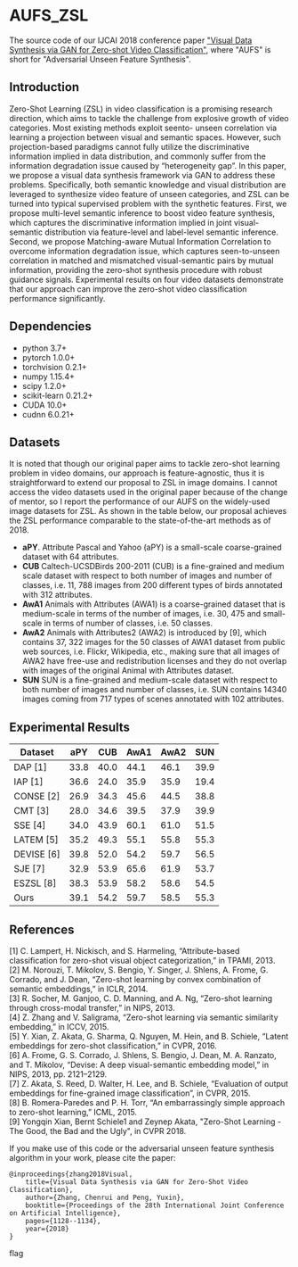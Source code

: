 # AUFS_ZSL
The source code of our IJCAI 2018 conference paper ["Visual Data Synthesis via GAN for Zero-shot Video Classification"](https://www.ijcai.org/Proceedings/2018/157), where "AUFS" is short for "Adversarial Unseen Feature Synthesis".

## Introduction
Zero-Shot Learning (ZSL) in video classification is a promising research direction, which aims to tackle the challenge from explosive growth of video categories. Most existing methods exploit seento- unseen correlation via learning a projection between visual and semantic spaces. However, such projection-based paradigms cannot fully utilize the discriminative information implied in data distribution, and commonly suffer from the information degradation issue caused by “heterogeneity gap”. In this paper, we propose a visual data synthesis framework via GAN to address these problems. Specifically, both semantic knowledge and visual distribution are leveraged to synthesize video feature of unseen categories, and ZSL can be turned into typical supervised problem with the synthetic features. First, we propose multi-level semantic inference to boost video feature synthesis, which captures the discriminative information implied in joint visual-semantic distribution via feature-level and label-level semantic inference. Second, we propose Matching-aware Mutual Information Correlation to overcome information degradation issue, which captures seen-to-unseen correlation in matched and mismatched visual-semantic pairs by mutual information, providing the zero-shot synthesis procedure with robust guidance signals. Experimental results on four video datasets demonstrate that our approach can improve the zero-shot video classification performance significantly.

## Dependencies
- python 3.7+
- pytorch 1.0.0+
- torchvision 0.2.1+
- numpy 1.15.4+
- scipy 1.2.0+
- scikit-learn 0.21.2+
- CUDA 10.0+
- cudnn 6.0.21+


## Datasets
It is noted that though our original paper aims to tackle zero-shot learning problem in video domains, our approach is feature-agnostic, thus it is straightforward to extend our proposal to ZSL in image domains. I cannot access the video datasets used in the original paper because of the change of mentor, so I report the performance of our AUFS on the widely-used image datasets for ZSL. As shown in the table below, our proposal achieves the ZSL performance comparable to the state-of-the-art methods as of 2018.
- **aPY**. Attribute Pascal and Yahoo (aPY) is a small-scale coarse-grained dataset with 64 attributes.
- **CUB** Caltech-UCSDBirds 200-2011 (CUB) is a fine-grained and medium scale dataset with respect to both number of images and number of classes, i.e. 11, 788 images from 200 different types of birds annotated with 312 attributes.
- **AwA1** Animals with Attributes (AWA1) is a coarse-grained dataset that is medium-scale in terms of the number of images, i.e. 30, 475 and small-scale in terms of number of classes, i.e. 50 classes.
- **AwA2** Animals with Attributes2 (AWA2) is introduced by [9], which contains 37, 322 images for the 50 classes of AWA1 dataset from public web sources, i.e. Flickr, Wikipedia, etc., making sure that all images of AWA2 have free-use and redistribution licenses and they do not overlap with images of the original Animal with Attributes dataset.
- **SUN** SUN is a fine-grained and medium-scale dataset with respect to both number of images and number of classes, i.e. SUN contains 14340 images coming from 717 types of scenes annotated with 102 attributes.

## Experimental Results
|Dataset|aPY|CUB|AwA1|AwA2|SUN|
|--|--|--|--|--|--|
|DAP [1]|33.8|40.0|44.1|46.1|39.9|
|IAP [1]|36.6|24.0|35.9|35.9|19.4|
|CONSE [2]|26.9|34.3|45.6|44.5|38.8|
|CMT [3]|28.0| 34.6|39.5 |37.9|39.9|
|SSE [4]|34.0|43.9|60.1|61.0| 51.5|
|LATEM [5]|35.2|49.3|55.1|55.8|55.3|
|DEVISE [6]|39.8| 52.0|54.2| 59.7|56.5|
|SJE [7]|32.9|53.9|65.6|61.9| 53.7|
|ESZSL [8]|38.3|53.9|58.2| 58.6|54.5|
|Ours|39.1|54.2|59.7|58.5|55.3|

## References
[1] C. Lampert, H. Nickisch, and S. Harmeling, “Attribute-based classification for zero-shot visual object categorization,” in TPAMI, 2013.  
[2] M. Norouzi, T. Mikolov, S. Bengio, Y. Singer, J. Shlens, A. Frome, G. Corrado, and J. Dean, “Zero-shot learning by convex combination
of semantic embeddings,” in ICLR, 2014.  
[3] R. Socher, M. Ganjoo, C. D. Manning, and A. Ng, “Zero-shot learning through cross-modal transfer,” in NIPS, 2013.  
[4] Z. Zhang and V. Saligrama, “Zero-shot learning via semantic similarity embedding,” in ICCV, 2015.  
[5] Y. Xian, Z. Akata, G. Sharma, Q. Nguyen, M. Hein, and B. Schiele, “Latent embeddings for zero-shot classification,” in CVPR, 2016.  
[6] A. Frome, G. S. Corrado, J. Shlens, S. Bengio, J. Dean, M. A. Ranzato, and T. Mikolov, “Devise: A deep visual-semantic embedding model,” in NIPS, 2013, pp. 2121–2129.  
[7] Z. Akata, S. Reed, D. Walter, H. Lee, and B. Schiele, “Evaluation of output embeddings for fine-grained image classification”, in CVPR, 2015.  
[8] B. Romera-Paredes and P. H. Torr, “An embarrassingly simple approach to zero-shot learning,” ICML, 2015.  
[9] Yongqin Xian, Bernt Schiele1 and Zeynep Akata, "Zero-Shot Learning - The Good, the Bad and the Ugly", in CVPR 2018.

If you make use of this code or the adversarial unseen feature synthesis algorithm in your work, please cite the paper:
```
@inproceedings{zhang2018Visual,
	title={Visual Data Synthesis via GAN for Zero-Shot Video Classification},
	author={Zhang, Chenrui and Peng, Yuxin},
	booktitle={Proceedings of the 28th International Joint Conference on Artificial Intelligence},
	pages={1128--1134},
	year={2018}
}
```


flag
